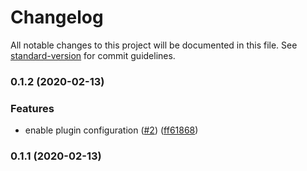 # Changelog

All notable changes to this project will be documented in this file. See [standard-version](https://github.com/conventional-changelog/standard-version) for commit guidelines.

### 0.1.2 (2020-02-13)


### Features

* enable plugin configuration ([#2](https://github.com/ludanxer/catalog-graph/issues/2)) ([ff61868](https://github.com/ludanxer/catalog-graph/commit/ff6186855ae054903111995fdd4e63f70a43e874))

### 0.1.1 (2020-02-13)
